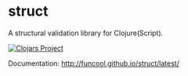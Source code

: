 # struct #

A structural validation library for Clojure(Script).

[![Clojars Project](http://clojars.org/funcool/struct/latest-version.svg)](http://clojars.org/funcool/struct)

Documentation: http://funcool.github.io/struct/latest/
